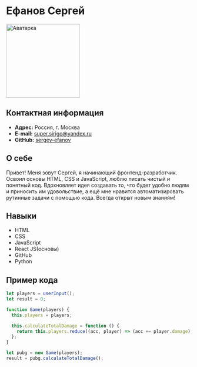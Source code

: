 # Ефанов Сергей

<img src="https://yt3.ggpht.com/a/AATXAJw2ThFrC6ZCDQZmHUVfOI8lRTjQwzUPBL6v7tS2Pg=s900-c-k-c0xffffffff-no-rj-mo" alt="Аватарка" width="200" heigth="200">

## Контактная информация

- **Адрес:** Россия, г. Москва
- **E-mail:** super.sirigo@yandex.ru
- **GitHub:** [sergey-efanov](https://github.com/sergey-efanov)

## О себе

Привет! Меня зовут Сергей, я начинающий фронтенд-разработчик. Освоил основы HTML, CSS и JavaScript, люблю писать чистый и понятный код. Вдохновляет идея создавать то, что будет удобно людям и приносить им удовольствие, а ещё мне нравится автоматизировать рутинные задачи с помощью кода. Всегда открыт новым знаниям!

## Навыки

- HTML
- CSS
- JavaScript
- React JS(основы)
- GitHub
- Python

## Пример кода

```javascript
let players = userInput();
let result = 0;

function Game(players) {
  this.players = players;

  this.calculateTotalDamage = function () {
    return this.players.reduce((acc, player) => (acc += player.damage), 0);
  };
}

let pubg = new Game(players);
result = pubg.calculateTotalDamage();
```
